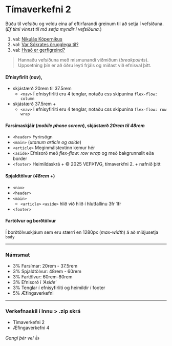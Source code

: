 # Tímaverkefni 2

Búðu til vefsíðu og veldu eina af eftirfarandi greinum til að setja í vefsíðuna. (_Ef tími vinnst til má setja myndir í vefsíðuna._) 

1. val: [Nikulás Kópernikus](val-1-kopernikus.md)
2. val: [Var Sókrates örugglega til?](val-2-sokrates.md)
3. val: [Hvað er gerfigreind?](val-3-gervigreind.md)


> Hannaðu vefsíðuna með mismunandi viðmiðum (_breakpoints_).  <br>
Uppsetning þín er að öðru leyti frjáls og miðast við efnisval þitt.

#### Efnisyfirlit (_nav_), 

- skjástærð 20rem til 37.5rem
   - `<nav>` Í efnisyfirliti eru 4 tenglar, notaðu css skipunina `flex-flow: column` 
- skjástærð 37.5rem + 
   - `<nav>` Í efnisyfirliti eru 4 tenglar, notaðu css skipunina `flex-flow: row wrap` 

#### Farsímaskjáir (_mobile phone screen_), skjástærð *20rem til 48rem* 

- `<header>` Fyrirsögn
- `<main>` (_utanum article og aside_)
- `<article>` Meginmálstextinn kemur hér
- `<aside>` Efnisorð með _flex-flow: row wrap_ og með bakgrunnslit eða border
- `<footer>` Heimildaskrá + &copy; 2025 VEFÞ1VG, tímaverkfni 2. + nafnið þitt

#### Spjaldtölvur (*48rem +*)

- `<nav>` 
- `<header>` 
- `<main>`
   - `<article>` `<aside>` hlið við hlið í hlutfallinu 3fr 1fr
- `<footer>`

#### Fartölvur og borðtölvur

Í borðtölvuskjáum sem eru stærri en 1280px (_max-width_) á að miðjusetja `body`

---

### Námsmat

-   3% Farsímar: 20rem - 37.5rem
-   3% Spjaldtölvur: 48rem - 60rem
-   3% Fartölvur: 60rem-80rem
-   3% Efnisorð í _'Aside'_
-   3% Tenglar í efnisyfirliti og heimildir í footer
-   5% Æfingaverkefni 

---

### Verkefnaskil í Innu > .zip skrá 

-   Tímaverkefni 2 
-   Æfingaverkefni 4 

*Gangi þér vel* 👍
